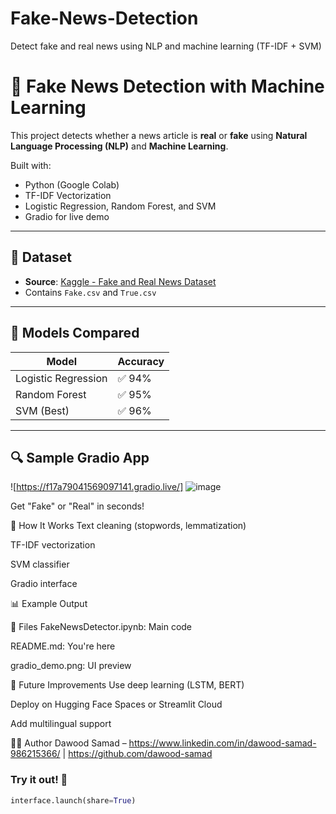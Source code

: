 # Fake-News-Detection
Detect fake and real news using NLP and machine learning (TF-IDF + SVM)
# 📰 Fake News Detection with Machine Learning

This project detects whether a news article is **real** or **fake** using **Natural Language Processing (NLP)** and **Machine Learning**.

Built with:
- Python (Google Colab)
- TF-IDF Vectorization
- Logistic Regression, Random Forest, and SVM
- Gradio for live demo

---

## 📂 Dataset

- **Source**: [Kaggle - Fake and Real News Dataset](https://www.kaggle.com/clmentbisaillon/fake-and-real-news-dataset)
- Contains `Fake.csv` and `True.csv`

---

## 🧠 Models Compared

| Model | Accuracy |
|-------|----------|
| Logistic Regression | ✅ 94% |
| Random Forest       | ✅ 95% |
| SVM (Best)          | ✅ 96% |

---

## 🔍 Sample Gradio App

![https://f17a79041569097141.gradio.live/]
![image](https://github.com/user-attachments/assets/cfd621d5-3a81-4cd4-aecf-9be6445d9acb)



Get "Fake" or "Real" in seconds!

🚀 How It Works
Text cleaning (stopwords, lemmatization)

TF-IDF vectorization

SVM classifier

Gradio interface

📊 Example Output

📁 Files
FakeNewsDetector.ipynb: Main code

README.md: You're here

gradio_demo.png: UI preview 

📌 Future Improvements
Use deep learning (LSTM, BERT)

Deploy on Hugging Face Spaces or Streamlit Cloud

Add multilingual support

🙋‍♂️ Author
Dawood Samad – https://www.linkedin.com/in/dawood-samad-986215366/ | https://github.com/dawood-samad


### Try it out! 🚀

```python
interface.launch(share=True)
